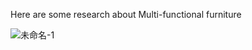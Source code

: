 Here are some research about Multi-functional furniture

![未命名-1](https://user-images.githubusercontent.com/90523160/133250924-46d69af9-1d66-4bf4-9476-ae4625f983bc.png)


